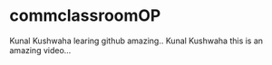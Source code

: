 # commclassroomOP

Kunal Kushwaha learing github amazing..
Kunal Kushwaha this is an amazing video...

